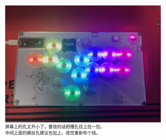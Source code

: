 ![hitbox](https://github.com/Pickl-3/hitbox_KailhCPG1232/blob/main/hitbox.jpg)
屏幕上的孔又开小了，要改的话把槽孔往上拉一拉。  
中间上面的螺丝孔建议也加上，改完重新布个线。  
